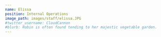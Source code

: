 ```yaml
---
name: Elissa
position: Internal Operations
image_path: images/staff/elissa.JPG
#twitter_username: CloudCannon
#blurb: Robin is often found tending to her majestic vegetable garden.
---
```

